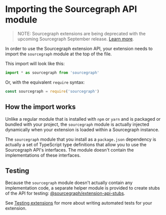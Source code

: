# Importing the Sourcegraph API module

> NOTE: Sourcegraph extensions are being deprecated with the upcoming Sourcegraph September release. [Learn more](../deprecation.md).

In order to use the Sourcegraph extension API, your extension needs to import
the `sourcegraph` module at the top of the file.

This import will look like this:

```typescript
import * as sourcegraph from 'sourcegraph'
```

Or, with the equivalent `require` syntax:

```typescript
const sourcegraph = require('sourcegraph')
```

## How the import works

Unlike a regular module that is installed with `npm` or `yarn` and is packaged
or bundled with your project, the `sourcegraph` module is actually injected
dynamically when your extension is loaded within a Sourcegraph instance.

The `sourcegraph` module that you install as a `package.json` dependency is
actually a set of TypeScript type definitions that allow you to use the
Sourcegraph API's interfaces. The module doesn't contain the implementations of
these interfaces.

## Testing

Because the `sourcegraph` module doesn't actually contain any implementation
code, a separate helper module is provided to create stubs of the API for
testing:
[@sourcegraph/extension-api-stubs](https://github.com/sourcegraph/extension-api-stubs).

See [Testing extensions](testing_extensions.md) for more about writing automated
tests for your extension.
